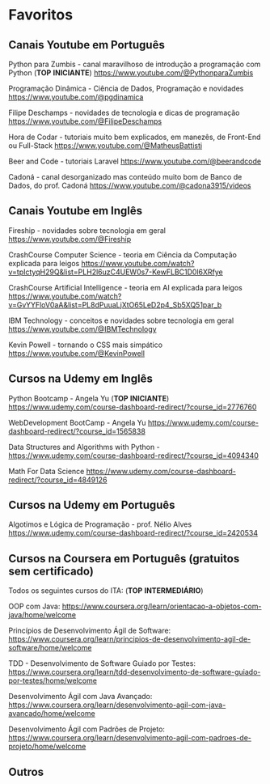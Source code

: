# Favoritos

## Canais Youtube em Português
Python para Zumbis - canal maravilhoso de introdução a programação com Python (**TOP** **INICIANTE**)
https://www.youtube.com/@PythonparaZumbis

Programação Dinâmica - Ciência de Dados, Programação e novidades
https://www.youtube.com/@pgdinamica

Filipe Deschamps - novidades de tecnologia e dicas de programação
https://www.youtube.com/@FilipeDeschamps 

Hora de Codar - tutoriais muito bem explicados, em manezês, de Front-End ou Full-Stack
https://www.youtube.com/@MatheusBattisti 

Beer and Code - tutoriais Laravel
https://www.youtube.com/@beerandcode

Cadoná - canal desorganizado mas conteúdo muito bom de Banco de Dados, do prof. Cadoná
https://www.youtube.com/@cadona3915/videos 


## Canais Youtube em Inglês
Fireship - novidades sobre tecnologia em geral
https://www.youtube.com/@Fireship

CrashCourse Computer Science - teoria em Ciência da Computação explicada para leigos
https://www.youtube.com/watch?v=tpIctyqH29Q&list=PLH2l6uzC4UEW0s7-KewFLBC1D0l6XRfye 

CrashCourse Artificial Intelligence - teoria em AI explicada para leigos
https://www.youtube.com/watch?v=GvYYFloV0aA&list=PL8dPuuaLjXtO65LeD2p4_Sb5XQ51par_b

IBM Technology - conceitos e novidades sobre tecnologia em geral
https://www.youtube.com/@IBMTechnology 

Kevin Powell - tornando o CSS mais simpático
https://www.youtube.com/@KevinPowell 


## Cursos na Udemy em Inglês
Python Bootcamp - Angela Yu  (**TOP** **INICIANTE**)
https://www.udemy.com/course-dashboard-redirect/?course_id=2776760

WebDevelopment BootCamp - Angela Yu
https://www.udemy.com/course-dashboard-redirect/?course_id=1565838

Data Structures and Algorithms with Python - 
https://www.udemy.com/course-dashboard-redirect/?course_id=4094340

Math For Data Science
https://www.udemy.com/course-dashboard-redirect/?course_id=4849126


## Cursos na Udemy em Português
Algotimos e Lógica de Programação - prof. Nélio Alves
https://www.udemy.com/course-dashboard-redirect/?course_id=2420534


## Cursos na Coursera em Português (gratuitos sem certificado)
Todos os seguintes cursos do ITA:  (**TOP** **INTERMEDIÁRIO**)

OOP com Java: 
https://www.coursera.org/learn/orientacao-a-objetos-com-java/home/welcome

Princípios de Desenvolvimento Ágil de Software:
https://www.coursera.org/learn/principios-de-desenvolvimento-agil-de-software/home/welcome

TDD - Desenvolvimento de Software Guiado por Testes: 
https://www.coursera.org/learn/tdd-desenvolvimento-de-software-guiado-por-testes/home/welcome

Desenvolvimento Ágil com Java Avançado:
https://www.coursera.org/learn/desenvolvimento-agil-com-java-avancado/home/welcome

Desenvolvimento Ágil com Padrões de Projeto: 
https://www.coursera.org/learn/desenvolvimento-agil-com-padroes-de-projeto/home/welcome


## Outros
